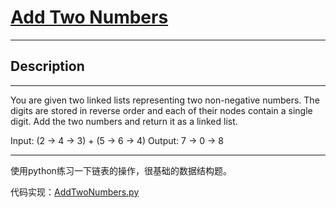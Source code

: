 # [Add Two Numbers](https://leetcode.com/problems/add-two-numbers/)

---

## Description

---

You are given two linked lists representing two non-negative numbers. The digits are stored in reverse order and each of their nodes contain a single digit. Add the two numbers and return it as a linked list.

Input: (2 -> 4 -> 3) + (5 -> 6 -> 4)
Output: 7 -> 0 -> 8

---

使用python练习一下链表的操作，很基础的数据结构题。

代码实现：[AddTwoNumbers.py](./AddTwoNumbers.py)